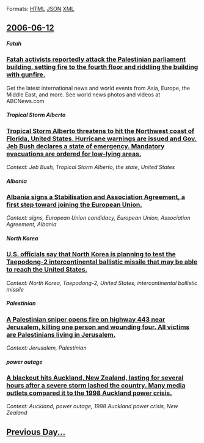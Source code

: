 
Formats: [HTML](2006/06/12/index.html)  [JSON](2006/06/12/index.json)  [XML](2006/06/12/index.xml)  

## [2006-06-12](/news/2006/06/12/index.md)

##### Fatah
### [ Fatah activists reportedly attack the Palestinian parliament building, setting fire to the fourth floor and riddling the building with gunfire. ](/news/2006/06/12/fatah-activists-reportedly-attack-the-palestinian-parliament-building-setting-fire-to-the-fourth-floor-and-riddling-the-building-with-gunf.md)
Get the latest international news and world events from Asia, Europe, the Middle East, and more. See world news photos and videos at ABCNews.com

##### Tropical Storm Alberto
### [ Tropical Storm Alberto threatens to hit the Northwest coast of Florida, United States. Hurricane warnings are issued and Gov. Jeb Bush declares a state of emergency. Mandatory evacuations are ordered for low-lying areas. ](/news/2006/06/12/tropical-storm-alberto-threatens-to-hit-the-northwest-coast-of-florida-united-states-hurricane-warnings-are-issued-and-gov-jeb-bush-decl.md)
_Context: Jeb Bush, Tropical Storm Alberto, the state, United States_

##### Albania
### [ Albania signs a Stabilisation and Association Agreement, a first step toward joining the European Union. ](/news/2006/06/12/albania-signs-a-stabilisation-and-association-agreement-a-first-step-toward-joining-the-european-union.md)
_Context: signs, European Union candidacy, European Union, Association Agreement, Albania_

##### North Korea
### [ U.S. officials say that North Korea is planning to test the Taepodong-2 intercontinental ballistic missile that may be able to reach the United States. ](/news/2006/06/12/u-s-officials-say-that-north-korea-is-planning-to-test-the-taepodong-2-intercontinental-ballistic-missile-that-may-be-able-to-reach-the-un.md)
_Context: North Korea, Taepodong-2, United States, intercontinental ballistic missile_

##### Palestinian
### [ A Palestinian sniper opens fire on highway 443 near Jerusalem, killing one person and wounding four. All victims are Palestinians living in Jerusalem. ](/news/2006/06/12/a-palestinian-sniper-opens-fire-on-highway-443-near-jerusalem-killing-one-person-and-wounding-four-all-victims-are-palestinians-living-in.md)
_Context: Jerusalem, Palestinian_

##### power outage
### [ A blackout hits Auckland, New Zealand, lasting for several hours after a severe storm lashed the country. Many media outlets compared it to the 1998 Auckland power crisis. ](/news/2006/06/12/a-blackout-hits-auckland-new-zealand-lasting-for-several-hours-after-a-severe-storm-lashed-the-country-many-media-outlets-compared-it-to.md)
_Context: Auckland, power outage, 1998 Auckland power crisis, New Zealand_

## [Previous Day...](/news/2006/06/11/index.md)

